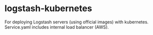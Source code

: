# logstash-kubernetes
For deploying Logstash servers (using official images) with kubernetes.  Service.yaml includes internal load balancer (AWS).
